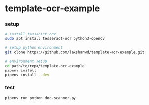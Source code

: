 # template-ocr-example

### setup
```sh
# install tesseract ocr
sudo apt install tesseract-ocr python3-opencv

# setup python environment
git clone https://github.com/lakshanwd/template-ocr-example.git

# environment setup
cd path/to/repo/template-ocr-example
pipenv install
pipenv install --dev
```

### test
```sh
pipenv run python doc-scanner.py
```